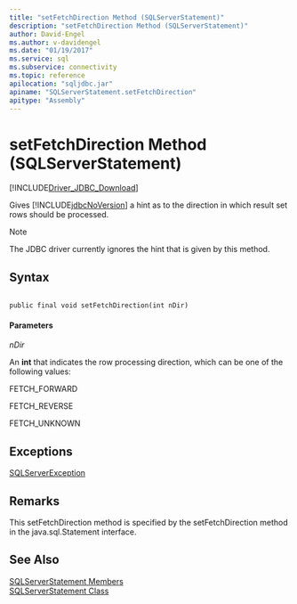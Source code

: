 ```yaml
---
title: "setFetchDirection Method (SQLServerStatement)"
description: "setFetchDirection Method (SQLServerStatement)"
author: David-Engel
ms.author: v-davidengel
ms.date: "01/19/2017"
ms.service: sql
ms.subservice: connectivity
ms.topic: reference
apilocation: "sqljdbc.jar"
apiname: "SQLServerStatement.setFetchDirection"
apitype: "Assembly"
---
```

# setFetchDirection Method (SQLServerStatement)
[!INCLUDE[Driver_JDBC_Download](../../../includes/driver_jdbc_download.md)]

  Gives [!INCLUDE[jdbcNoVersion](../../../includes/jdbcnoversion_md.md)] a hint as to the direction in which result set rows should be processed.  
  
> [!NOTE]  
>  The JDBC driver currently ignores the hint that is given by this method.  
  
## Syntax  
  
```  
  
public final void setFetchDirection(int nDir)  
```  
  
#### Parameters  
 *nDir*  
  
 An **int** that indicates the row processing direction, which can be one of the following values:  
  
 FETCH_FORWARD  
  
 FETCH_REVERSE  
  
 FETCH_UNKNOWN  
  
## Exceptions  
 [SQLServerException](../../../connect/jdbc/reference/sqlserverexception-class.md)  
  
## Remarks  
 This setFetchDirection method is specified by the setFetchDirection method in the java.sql.Statement interface.  
  
## See Also  
 [SQLServerStatement Members](../../../connect/jdbc/reference/sqlserverstatement-members.md)   
 [SQLServerStatement Class](../../../connect/jdbc/reference/sqlserverstatement-class.md)  
  
  
